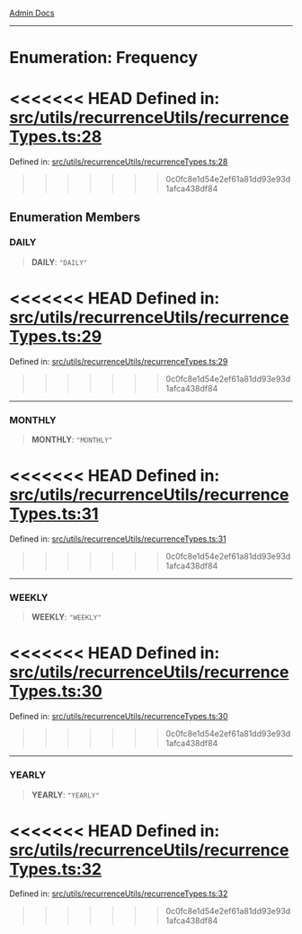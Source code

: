 [Admin Docs](/)

***

# Enumeration: Frequency

<<<<<<< HEAD
Defined in: [src/utils/recurrenceUtils/recurrenceTypes.ts:28](https://github.com/abhassen44/talawa-admin/blob/285f7384c3d26b5028a286d84f89b85120d130a2/src/utils/recurrenceUtils/recurrenceTypes.ts#L28)
=======
Defined in: [src/utils/recurrenceUtils/recurrenceTypes.ts:28](https://github.com/PalisadoesFoundation/talawa-admin/blob/main/src/utils/recurrenceUtils/recurrenceTypes.ts#L28)
>>>>>>> 0c0fc8e1d54e2ef61a81dd93e93d1afca438df84

## Enumeration Members

### DAILY

> **DAILY**: `"DAILY"`

<<<<<<< HEAD
Defined in: [src/utils/recurrenceUtils/recurrenceTypes.ts:29](https://github.com/abhassen44/talawa-admin/blob/285f7384c3d26b5028a286d84f89b85120d130a2/src/utils/recurrenceUtils/recurrenceTypes.ts#L29)
=======
Defined in: [src/utils/recurrenceUtils/recurrenceTypes.ts:29](https://github.com/PalisadoesFoundation/talawa-admin/blob/main/src/utils/recurrenceUtils/recurrenceTypes.ts#L29)
>>>>>>> 0c0fc8e1d54e2ef61a81dd93e93d1afca438df84

***

### MONTHLY

> **MONTHLY**: `"MONTHLY"`

<<<<<<< HEAD
Defined in: [src/utils/recurrenceUtils/recurrenceTypes.ts:31](https://github.com/abhassen44/talawa-admin/blob/285f7384c3d26b5028a286d84f89b85120d130a2/src/utils/recurrenceUtils/recurrenceTypes.ts#L31)
=======
Defined in: [src/utils/recurrenceUtils/recurrenceTypes.ts:31](https://github.com/PalisadoesFoundation/talawa-admin/blob/main/src/utils/recurrenceUtils/recurrenceTypes.ts#L31)
>>>>>>> 0c0fc8e1d54e2ef61a81dd93e93d1afca438df84

***

### WEEKLY

> **WEEKLY**: `"WEEKLY"`

<<<<<<< HEAD
Defined in: [src/utils/recurrenceUtils/recurrenceTypes.ts:30](https://github.com/abhassen44/talawa-admin/blob/285f7384c3d26b5028a286d84f89b85120d130a2/src/utils/recurrenceUtils/recurrenceTypes.ts#L30)
=======
Defined in: [src/utils/recurrenceUtils/recurrenceTypes.ts:30](https://github.com/PalisadoesFoundation/talawa-admin/blob/main/src/utils/recurrenceUtils/recurrenceTypes.ts#L30)
>>>>>>> 0c0fc8e1d54e2ef61a81dd93e93d1afca438df84

***

### YEARLY

> **YEARLY**: `"YEARLY"`

<<<<<<< HEAD
Defined in: [src/utils/recurrenceUtils/recurrenceTypes.ts:32](https://github.com/abhassen44/talawa-admin/blob/285f7384c3d26b5028a286d84f89b85120d130a2/src/utils/recurrenceUtils/recurrenceTypes.ts#L32)
=======
Defined in: [src/utils/recurrenceUtils/recurrenceTypes.ts:32](https://github.com/PalisadoesFoundation/talawa-admin/blob/main/src/utils/recurrenceUtils/recurrenceTypes.ts#L32)
>>>>>>> 0c0fc8e1d54e2ef61a81dd93e93d1afca438df84
